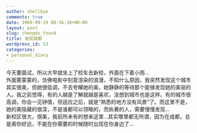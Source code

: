 ```yaml
---
author: shellbye
comments: true
date: 2009-09-19 08:56:18+00:00
layout: post
slug: chengdu_found
title: 发现成都
wordpress_id: 53
categories:
- personal_diary
---
```


今天要面试，所以大早就坐上了校车去新校，外面在下着小雨…  
外面雾蒙蒙的，仿佛电影中刻意渲染的浪漫，不知什么原因，我突然发现这个城市其实很美，但她很低调，不去夸耀她的美，她静静的等待那个能够发现她的美丽的人。我之前觉得，有的人越是了解就越是喜欢，没想到城市也是这样。有的城市很高调，你会一见钟情，但适应之后，就是“熟悉的地方没有风景”了。而这里不是，她的美隐藏的很深，不是谁都可以领略的，而执著的人，需要慢慢发现…  
新校区很大，很美，我前所未有的想来这里…其实哪里都无所谓，因为在成都，总是离你好远，不能在你需要的时候随时出现在你身边了…
